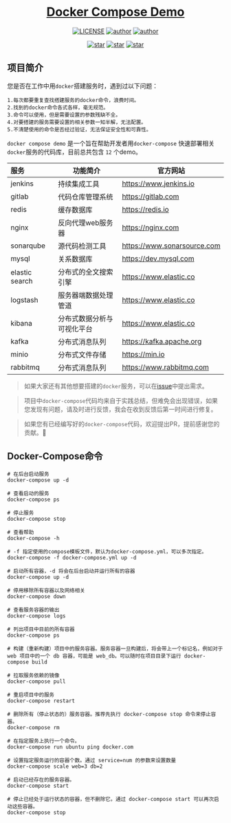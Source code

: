 <h1 align="center"><a href="https://github.com/xkcoding" target="_blank">Docker Compose Demo</a></h1>
<p align="center">
  <a href="https://github.com/wangming2674/docker-compose-demo/blob/master/license"><img alt="LICENSE" src="https://img.shields.io/github/license/wangming2674/docker-compose-demo.svg"/></a>
  <a href="https://github.com/wangming2674"><img alt="author" src="https://img.shields.io/badge/author-Evan Wang-blue.svg"/></a>
  <a href="https://www.jetbrains.com/?from=docker-compose-demo"><img alt="author" src="https://img.shields.io/badge/IntelliJ%20IDEA-提供支持-green.svg"/></a>
</p>

<p align="center">
  <a href="https://github.com/wangming2674/docker-compose-demo/stargazers"><img alt="star" src="https://img.shields.io/github/stars/wangming2674/docker-compose-demo.svg?label=Stars&style=social"/></a>
  <a href="https://github.com/wangming2674/docker-compose-demo/network/members"><img alt="star" src="https://img.shields.io/github/forks/wangming2674/docker-compose-demo.svg?label=Fork&style=social"/></a>
  <a href="https://github.com/wangming2674/docker-compose-demo/watchers"><img alt="star" src="https://img.shields.io/github/watchers/wangming2674/docker-compose-demo.svg?label=Watch&style=social"/></a>
</p>

## 项目简介

您是否在工作中用`docker`搭建服务时，遇到过以下问题：
```text
1.每次都要重复查找搭建服务的docker命令，浪费时间。
2.找到的docker命令各式各样，毫无规范。
3.命令可以使用，但是需要设置的参数残缺不全。
4.对要搭建的服务需要设置的相关参数一知半解，无法配置。
5.不清楚使用的命令是否经过验证，无法保证安全性和可靠性。
```

`docker compose demo` 是一个旨在帮助开发者用`docker-compose` 快速部署相关`docker`服务的代码库，目前总共包含 `12` 个demo。

| 服务             | 功能简介          | 官方网站                        |
|:---------------|---------------|-----------------------------|
| jenkins        | 持续集成工具        | https://www.jenkins.io      |
| gitlab         | 代码仓库管理系统      | https://gitlab.com          |
| redis          | 缓存数据库         | https://redis.io            |
| nginx          | 反向代理web服务器    | https://nginx.com           |                                    
| sonarqube      | 源代码检测工具       | https://www.sonarsource.com |
| mysql          | 关系数据库         | https://dev.mysql.com       |
| elastic search | 分布式的全文搜索引擎    | https://www.elastic.co      |
| logstash       | 服务器端数据处理管道    | https://www.elastic.co      |
| kibana         | 分布式数据分析与可视化平台 | https://www.elastic.co      |
| kafka          | 分布式消息队列       | https://kafka.apache.org    |
| minio          | 分布式文件存储       | https://min.io              |
| rabbitmq       | 分布式消息队列       | https://www.rabbitmq.com    |

> 如果大家还有其他想要搭建的`docker`服务，可以在[issue](https://github.com/wangming2674/docker-compose-demo/issues/new)中提出需求。

> 项目中`docker-compose`代码均来自于实践总结，但难免会出现错误，如果您发现有问题，请及时进行反馈，我会在收到反馈后第一时间进行修复。

> 如果您有已经编写好的`docker-compose`代码，欢迎提出PR，提前感谢您的贡献。🤝

## Docker-Compose命令

```
# 在后台启动服务
docker-compose up -d 

# 查看启动的服务
docker-compose ps   

# 停止服务
docker-compose stop

# 查看帮助
docker-compose -h

# -f 指定使用的compose模板文件，默认为docker-compose.yml，可以多次指定。
docker-compose -f docker-compose.yml up -d 

# 启动所有容器，-d 将会在后台启动并运行所有的容器
docker-compose up -d

# 停用移除所有容器以及网络相关
docker-compose down

# 查看服务容器的输出
docker-compose logs

# 列出项目中目前的所有容器
docker-compose ps

# 构建（重新构建）项目中的服务容器。服务容器一旦构建后，将会带上一个标记名，例如对于 web 项目中的一个 db 容器，可能是 web_db。可以随时在项目目录下运行 docker-compose build

# 拉取服务依赖的镜像
docker-compose pull

# 重启项目中的服务
docker-compose restart

# 删除所有（停止状态的）服务容器。推荐先执行 docker-compose stop 命令来停止容器。
docker-compose rm 

# 在指定服务上执行一个命令。
docker-compose run ubuntu ping docker.com

# 设置指定服务运行的容器个数。通过 service=num 的参数来设置数量
docker-compose scale web=3 db=2

# 启动已经存在的服务容器。
docker-compose start

# 停止已经处于运行状态的容器，但不删除它。通过 docker-compose start 可以再次启动这些容器。
docker-compose stop
```
